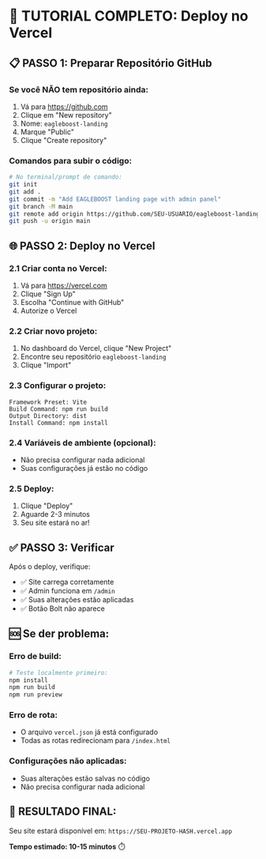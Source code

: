 # 🚀 TUTORIAL COMPLETO: Deploy no Vercel

## 📋 **PASSO 1: Preparar Repositório GitHub**

### Se você NÃO tem repositório ainda:
1. Vá para https://github.com
2. Clique em "New repository"
3. Nome: `eagleboost-landing`
4. Marque "Public"
5. Clique "Create repository"

### Comandos para subir o código:
```bash
# No terminal/prompt de comando:
git init
git add .
git commit -m "Add EAGLEBOOST landing page with admin panel"
git branch -M main
git remote add origin https://github.com/SEU-USUARIO/eagleboost-landing.git
git push -u origin main
```

## 🌐 **PASSO 2: Deploy no Vercel**

### 2.1 Criar conta no Vercel:
1. Vá para https://vercel.com
2. Clique "Sign Up"
3. Escolha "Continue with GitHub"
4. Autorize o Vercel

### 2.2 Criar novo projeto:
1. No dashboard do Vercel, clique "New Project"
2. Encontre seu repositório `eagleboost-landing`
3. Clique "Import"

### 2.3 Configurar o projeto:
```
Framework Preset: Vite
Build Command: npm run build
Output Directory: dist
Install Command: npm install
```

### 2.4 Variáveis de ambiente (opcional):
- Não precisa configurar nada adicional
- Suas configurações já estão no código

### 2.5 Deploy:
1. Clique "Deploy"
2. Aguarde 2-3 minutos
3. Seu site estará no ar!

## ✅ **PASSO 3: Verificar**

Após o deploy, verifique:
- ✅ Site carrega corretamente
- ✅ Admin funciona em `/admin`
- ✅ Suas alterações estão aplicadas
- ✅ Botão Bolt não aparece

## 🆘 **Se der problema:**

### Erro de build:
```bash
# Teste localmente primeiro:
npm install
npm run build
npm run preview
```

### Erro de rota:
- O arquivo `vercel.json` já está configurado
- Todas as rotas redirecionam para `/index.html`

### Configurações não aplicadas:
- Suas alterações estão salvas no código
- Não precisa configurar nada adicional

## 🎉 **RESULTADO FINAL:**

Seu site estará disponível em:
`https://SEU-PROJETO-HASH.vercel.app`

**Tempo estimado: 10-15 minutos** ⏱️